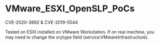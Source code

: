 # VMware_ESXI_OpenSLP_PoCs
CVE-2020-3992 &amp; CVE-2019-5544

Tested on ESXI installed on VMware Workstation.
If on real mechine, you may need to change the srytype field (service:VMwareInfrastructure).
